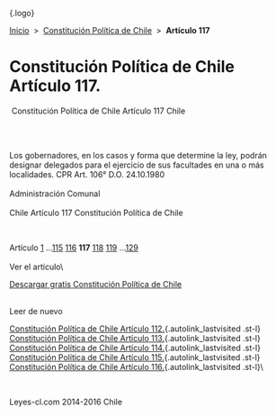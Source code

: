 <div class="wrapper">

[](/index.htm){.logo}
<div class="breadcrumbs">

[Inicio](/index.htm)  &gt;  [Constitución Política de
Chile](/constitucion_politica_de_chile.htm "Constitución Política de Chile")
 &gt;  **Artículo 117**

</div>

<div class="middle">

<div class="container">

Constitución Política de Chile\
Artículo 117.
===============================

<div id="goser">

</div>

﻿
Constitución Política de Chile Artículo 117 Chile

\
﻿
<div id="squareAds">

</div>

<div id="statya">

Los gobernadores, en los casos y forma que determine la ley, podrán
designar delegados para el ejercicio de sus facultades en una o más
localidades. CPR Art. 106° D.O. 24.10.1980\
\
Administración Comunal\
\
Chile Artículo 117 Constitución Política de Chile

</div>

﻿
<div id="ads1">

</div>

<div class="breadstat">

Artículo
[1](/constitucion_politica_de_chile/1.htm) ...[115](/constitucion_politica_de_chile/115.htm) [116](/constitucion_politica_de_chile/116.htm) **117** [118](/constitucion_politica_de_chile/118.htm) [119](/constitucion_politica_de_chile/119.htm) ...[129](/constitucion_politica_de_chile/129.htm) \
\
Ver el artículo\

</div>

[Descargar gratis Constitución Política de
Chile](/constitucion_politica_de_chile/download.htm "Descargar gratis Constitución Política de Chile")
﻿
<div style="clear: left">

</div>

\
Leer de nuevo

[Constitución Política de Chile Artículo
112.](/constitucion_politica_de_chile/112.htm){.autolink_lastvisited
.st-l} [Constitución Política de Chile Artículo
113.](/constitucion_politica_de_chile/113.htm){.autolink_lastvisited
.st-l} [Constitución Política de Chile Artículo
114.](/constitucion_politica_de_chile/114.htm){.autolink_lastvisited
.st-l} [Constitución Política de Chile Artículo
115.](/constitucion_politica_de_chile/115.htm){.autolink_lastvisited
.st-l} [Constitución Política de Chile Artículo
116.](/constitucion_politica_de_chile/116.htm){.autolink_lastvisited
.st-l}\

</div>

﻿
<div id="LeftAds">

</div>

</div>

Leyes-cl.com 2014-2016 Chile

</div>
